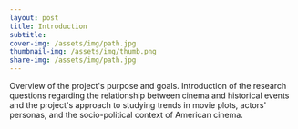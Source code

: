 ```yaml
---
layout: post
title: Introduction
subtitle: 
cover-img: /assets/img/path.jpg
thumbnail-img: /assets/img/thumb.png
share-img: /assets/img/path.jpg
---
```


Overview of the project's purpose and goals. Introduction of the research questions regarding the relationship between cinema and historical events and the project's approach to studying trends in movie plots, actors' personas, and the socio-political context of American cinema.
